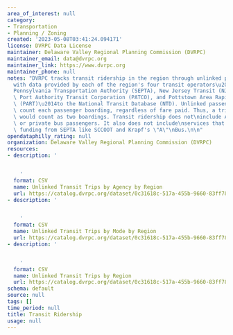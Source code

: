 ```yaml
---
area_of_interest: null
category:
- Transportation
- Planning / Zoning
created: '2023-05-08T03:41:24.094171'
license: DVRPC Data License
maintainer: Delaware Valley Regional Planning Commission (DVRPC)
maintainer_email: data@dvrpc.org
maintainer_link: https://www.dvrpc.org
maintainer_phone: null
notes: "DVRPC tracks transit ridership in the region through unlinked passenger trips,\n\
  with data provided by each of the region's four transit operators\u2014Southeastern\n\
  Pennsylvania Transportation Authority (SEPTA), New Jersey Transit (NJ\nTransit),\
  \ Port Authority Transit Corporation (PATCO), and Pottstown Area Rapid\nTransit\
  \ (PART)\u2014to the National Transit Database (NTD). Unlinked passenger\ntrips\
  \ count each passenger boarding, regardless of fare paid. Thus, a trip\nwith a transfer\
  \ would count as two boardings. Transit ridership does not\ninclude Amtrak, shuttles,\
  \ or private bus passengers. It also does not include\nservices that receive partial\
  \ funding from SEPTA like SCCOOT and Krapf's \"A\"\nBus.\n\n"
opendataphilly_rating: null
organization: Delaware Valley Regional Planning Commission (DVRPC)
resources:
- description: '


    '
  format: CSV
  name: Unlinked Transit Trips by Agency by Region
  url: https://catalog.dvrpc.org/dataset/0c31618c-517a-455b-9660-83ff784f8dc0/resource/1c3c0ce8-337e-4be8-a851-d7181f6a0260/download/transit_ridership.unlinked_transit_trips_by_agency_by_region.csv
- description: '


    '
  format: CSV
  name: Unlinked Transit Trips by Mode by Region
  url: https://catalog.dvrpc.org/dataset/0c31618c-517a-455b-9660-83ff784f8dc0/resource/788a5a02-b6c5-4002-b61e-c5041bc1e7c9/download/transit_ridership.unlinked_transit_trips_by_mode_by_region.csv
- description: '


    '
  format: CSV
  name: Unlinked Transit Trips by Region
  url: https://catalog.dvrpc.org/dataset/0c31618c-517a-455b-9660-83ff784f8dc0/resource/5b2d5621-8f7a-4134-868a-091d68c78615/download/transit_ridership.unlinked_transit_trips_by_region.csv
schema: default
source: null
tags: []
time_period: null
title: Transit Ridership
usage: null
---
```

